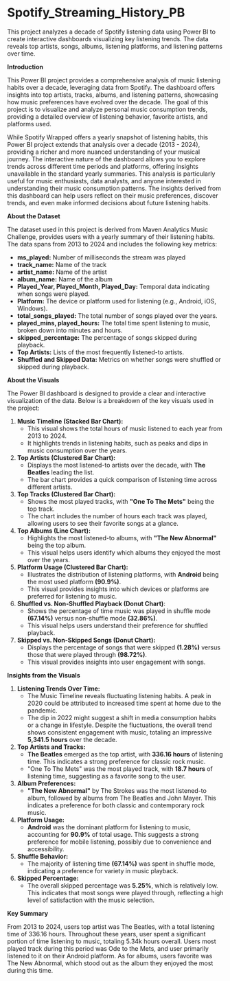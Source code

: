 # Spotify_Streaming_History_PB
This project analyzes a decade of Spotify listening data using Power BI to create interactive dashboards visualizing key listening trends. The data reveals top artists, songs, albums, listening platforms, and listening patterns over time. 

**Introduction**

This Power BI project provides a comprehensive analysis of music listening habits over a decade, leveraging data from Spotify. The dashboard offers insights into top artists, tracks, albums, and listening patterns, showcasing how music preferences have evolved over the decade.  The goal of this project is to visualize and analyze personal music consumption trends, providing a detailed overview of listening behavior, favorite artists, and platforms used.

While Spotify Wrapped offers a yearly snapshot of listening habits, this Power BI project extends that analysis over a decade (2013 - 2024), providing a richer and more nuanced understanding of your musical journey. The interactive nature of the dashboard allows you to explore trends across different time periods and platforms, offering insights unavailable in the standard yearly summaries. This analysis is particularly useful for music enthusiasts, data analysts, and anyone interested in understanding their music consumption patterns. The insights derived from this dashboard can help users reflect on their music preferences, discover trends, and even make informed decisions about future listening habits.

**About the Dataset**

The dataset used in this project is derived from Maven Analytics Music Challenge, provides users with a yearly summary of their listening habits. The data spans from 2013 to 2024 and includes the following key metrics:

- **ms_played:** Number of milliseconds the stream was played
- **track_name:** Name of the track
- **artist_name:** Name of the artist
- **album_name:** Name of the album
- **Played_Year, Played_Month, Played_Day:** Temporal data indicating when songs were played.
- **Platform:** The device or platform used for listening (e.g., Android, iOS, Windows).
- **total_songs_played:** The total number of songs played over the years.
- **played_mins, played_hours:** The total time spent listening to music, broken down into minutes and hours.
- **skipped_percentage:** The percentage of songs skipped during playback.
- **Top Artists:** Lists of the most frequently listened-to artists.
- **Shuffled and Skipped Data:** Metrics on whether songs were shuffled or skipped during playback.

**About the Visuals**
  
The Power BI dashboard is designed to provide a clear and interactive visualization of the data. Below is a breakdown of the key visuals used in the project:

1. **Music Timeline (Stacked Bar Chart):**
   - This visual shows the total hours of music listened to each year from 2013 to 2024.
   - It highlights trends in listening habits, such as peaks and dips in music consumption over the years.
2. **Top Artists (Clustered Bar Chart):**
   - Displays the most listened-to artists over the decade, with **The Beatles** leading the list.
   - The bar chart provides a quick comparison of listening time across different artists.
3. **Top Tracks (Clustered Bar Chart):**
   - Shows the most played tracks, with **"One To The Mets"** being the top track.
   - The chart includes the number of hours each track was played, allowing users to see their favorite songs at a glance.
4. **Top Albums (Line Chart):**
   - Highlights the most listened-to albums, with **"The New Abnormal"** being the top album.
   - This visual helps users identify which albums they enjoyed the most over the years.
5. **Platform Usage (Clustered Bar Chart):**
   - Illustrates the distribution of listening platforms, with **Android** being the most used platform **(90.9%)**.
   - This visual provides insights into which devices or platforms are preferred for listening to music.
6. **Shuffled vs. Non-Shuffled Playback (Donut Chart)**:
   - Shows the percentage of time music was played in shuffle mode **(67.14%)** versus non-shuffle mode **(32.86%)**.
   - This visual helps users understand their preference for shuffled playback.
7. **Skipped vs. Non-Skipped Songs (Donut Chart):**
   - Displays the percentage of songs that were skipped **(1.28%)** versus those that were played through **(98.72%)**.
   - This visual provides insights into user engagement with songs.
   
**Insights from the Visuals**

1. **Listening Trends Over Time:**
   - The Music Timeline reveals fluctuating listening habits. A peak in 2020 could be attributed to increased time spent at home due to the pandemic.
   - The dip in 2022 might suggest a shift in media consumption habits or a change in lifestyle. Despite the fluctuations, the overall trend shows consistent engagement with music, totaling an impressive **5,341.5 hours** over the decade.
3. **Top Artists and Tracks:**
   - **The Beatles** emerged as the top artist, with **336.16 hours** of listening time. This indicates a strong preference for classic rock music.
   - "One To The Mets" was the most played track, with **18.7 hours** of listening time, suggesting as a favorite song to the user.
4. **Album Preferences:**
   - **"The New Abnormal"** by The Strokes was the most listened-to album, followed by albums from The Beatles and John Mayer. This indicates a preference for both classic and contemporary rock music.
5. **Platform Usage:**
   - **Android** was the dominant platform for listening to music, accounting for **90.9%** of total usage. This suggests a strong preference for mobile listening, possibly due to convenience and accessibility.
6. **Shuffle Behavior:**
   - The majority of listening time **(67.14%)** was spent in shuffle mode, indicating a preference for variety in music playback.
7. **Skipped Percentage:**
   - The overall skipped percentage was **5.25%**, which is relatively low. This indicates that most songs were played through, reflecting a high level of satisfaction with the music selection.
     
**Key Summary**

From 2013 to 2024, users top artist was The Beatles, with a total listening time of 336.16 hours. Throughout these years, user spent a significant portion of time listening to music, totaling 5.34k hours overall. Users most played track during this period was Ode to the Mets, and user primarily listened to it on their Android platform. As for albums, users favorite was The New Abnormal, which stood out as the album they enjoyed the most during this time.

